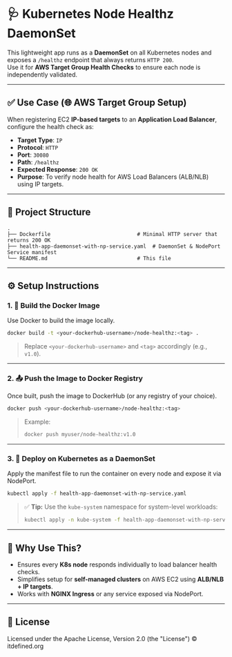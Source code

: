 
# 🩺 Kubernetes Node Healthz DaemonSet

This lightweight app runs as a **DaemonSet** on all Kubernetes nodes and exposes a `/healthz` endpoint that always returns `HTTP 200`.  
Use it for **AWS Target Group Health Checks** to ensure each node is independently validated.

---

## ✅ Use Case (🌐 AWS Target Group Setup)

When registering EC2 **IP-based targets** to an **Application Load Balancer**, configure the health check as:

- **Target Type**: `IP`
- **Protocol**: `HTTP`
- **Port**: `30080`
- **Path**: `/healthz`
- **Expected Response**: `200 OK`
- **Purpose**: To verify node health for AWS Load Balancers (ALB/NLB) using IP targets.

---

## 📁 Project Structure

```text
.
├── Dockerfile                            # Minimal HTTP server that returns 200 OK
├── health-app-daemonset-with-np-service.yaml  # DaemonSet & NodePort Service manifest
└── README.md                             # This file
```

---
## ⚙️ Setup Instructions

### 1. 🐳 Build the Docker Image

Use Docker to build the image locally.

```bash
docker build -t <your-dockerhub-username>/node-healthz:<tag> .
```

> Replace `<your-dockerhub-username>` and `<tag>` accordingly (e.g., `v1.0`).

---

### 2. 📤 Push the Image to Docker Registry

Once built, push the image to DockerHub (or any registry of your choice).

```bash
docker push <your-dockerhub-username>/node-healthz:<tag>
```

> Example:
>
> ```bash
> docker push myuser/node-healthz:v1.0
> ```

---

### 3. 🚀 Deploy on Kubernetes as a DaemonSet

Apply the manifest file to run the container on every node and expose it via NodePort.

```bash
kubectl apply -f health-app-daemonset-with-np-service.yaml
```

> ✅ **Tip:** Use the `kube-system` namespace for system-level workloads:
>
> ```bash
> kubectl apply -n kube-system -f health-app-daemonset-with-np-service.yaml
> ```

---

## 🧠 Why Use This?

- Ensures every **K8s node** responds individually to load balancer health checks.
- Simplifies setup for **self-managed clusters** on AWS EC2 using **ALB/NLB + IP targets**.
- Works with **NGINX Ingress** or any service exposed via NodePort.

---

## 📜 License

Licensed under the Apache License, Version 2.0 (the "License")
© itdefined.org

